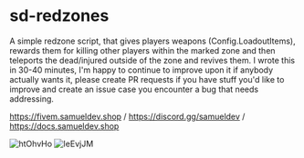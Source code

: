 # sd-redzones

A simple redzone script, that gives players weapons (Config.LoadoutItems), rewards them for killing other players within the marked zone and then teleports the dead/injured outside of the zone and revives them. I wrote this in 30-40 minutes, I'm happy to continue to improve upon it if anybody actually wants it, please create PR requests if you have stuff you'd like to improve and create an issue case you encounter a bug that needs addressing.

https://fivem.samueldev.shop / https://discord.gg/samueldev / https://docs.samueldev.shop


![htOhvHo](https://github.com/Samuels-Development/sd-redzones/assets/99494967/17fca3dd-4477-4579-aede-610b9baa542f)
![IeEvjJM](https://github.com/Samuels-Development/sd-redzones/assets/99494967/c6ecbcab-afdd-46ac-bc21-0e0fa9c27858)
